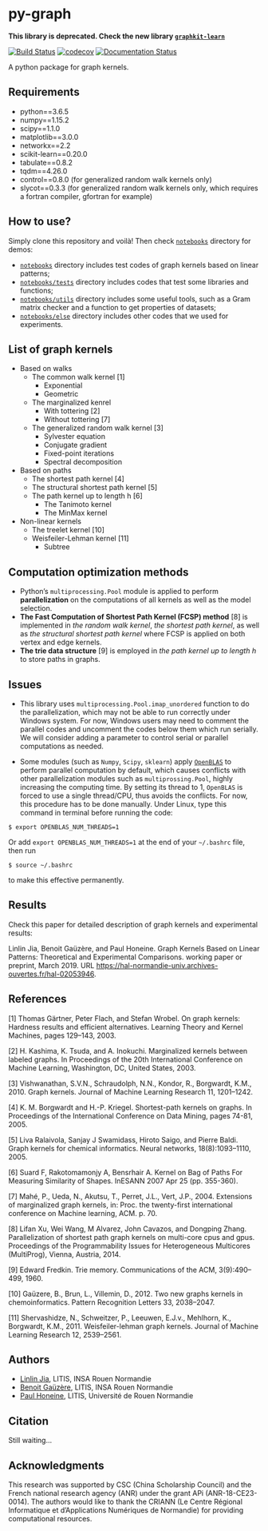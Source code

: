 # py-graph
**This library is deprecated. Check the new library [`graphkit-learn`](https://github.com/jajupmochi/graphkit-learn)**

[![Build Status](https://travis-ci.org/jajupmochi/py-graph.svg?branch=ljia)](https://travis-ci.org/jajupmochi/py-graph)
[![codecov](https://codecov.io/gh/jajupmochi/py-graph/branch/ljia/graph/badge.svg)](https://codecov.io/gh/jajupmochi/py-graph)
[![Documentation Status](https://readthedocs.org/projects/py-graph/badge/?version=ljia)](https://py-graph.readthedocs.io/en/ljia/?badge=ljia)

A python package for graph kernels.

## Requirements

* python==3.6.5
* numpy==1.15.2
* scipy==1.1.0
* matplotlib==3.0.0
* networkx==2.2
* scikit-learn==0.20.0
* tabulate==0.8.2
* tqdm==4.26.0
* control==0.8.0 (for generalized random walk kernels only)
* slycot==0.3.3 (for generalized random walk kernels only, which requires a fortran compiler, gfortran for example)

## How to use?

Simply clone this repository and voilà! Then check [`notebooks`](https://github.com/jajupmochi/py-graph/tree/ljia/notebooks) directory for demos:
* [`notebooks`](https://github.com/jajupmochi/py-graph/tree/ljia/notebooks) directory includes test codes of graph kernels based on linear patterns;
* [`notebooks/tests`](https://github.com/jajupmochi/py-graph/tree/ljia/notebooks/tests) directory includes codes that test some libraries and functions;
* [`notebooks/utils`](https://github.com/jajupmochi/py-graph/tree/ljia/notebooks/utils) directory includes some useful tools, such as a Gram matrix checker and a function to get properties of datasets;
* [`notebooks/else`](https://github.com/jajupmochi/py-graph/tree/ljia/notebooks/else) directory includes other codes that we used for experiments.

## List of graph kernels

* Based on walks
  * The common walk kernel [1]
    * Exponential
    * Geometric
  * The marginalized kenrel
    * With tottering [2]
    * Without tottering [7]
  * The generalized random walk kernel [3]
    * Sylvester equation
    * Conjugate gradient
    * Fixed-point iterations
    * Spectral decomposition
* Based on paths
  * The shortest path kernel [4]
  * The structural shortest path kernel [5]
  * The path kernel up to length h [6]
    * The Tanimoto kernel
    * The MinMax kernel
* Non-linear kernels
  * The treelet kernel [10]
  * Weisfeiler-Lehman kernel [11]
    * Subtree

## Computation optimization methods

* Python’s `multiprocessing.Pool` module is applied to perform **parallelization** on the computations of all kernels as well as the model selection.
* **The Fast Computation of Shortest Path Kernel (FCSP) method** [8] is implemented in *the random walk kernel*, *the shortest path kernel*, as well as *the structural shortest path kernel* where FCSP is applied on both vertex and edge kernels.
* **The trie data structure** [9] is employed in *the path kernel up to length h* to store paths in graphs.

## Issues

* This library uses `multiprocessing.Pool.imap_unordered` function to do the parallelization, which may not be able to run correctly under Windows system. For now, Windows users may need to comment the parallel codes and uncomment the codes below them which run serially. We will consider adding a parameter to control serial or parallel computations as needed.

* Some modules (such as `Numpy`, `Scipy`, `sklearn`) apply [`OpenBLAS`](https://www.openblas.net/) to perform parallel computation by default, which causes conflicts with other parallelization modules such as `multiprossing.Pool`, highly increasing the computing time. By setting its thread to 1, `OpenBLAS` is forced to use a single thread/CPU, thus avoids the conflicts. For now, this procedure has to be done manually. Under Linux, type this command in terminal before running the code:
```
$ export OPENBLAS_NUM_THREADS=1
```
Or add `export OPENBLAS_NUM_THREADS=1` at the end of your `~/.bashrc` file, then run
```
$ source ~/.bashrc
```
to make this effective permanently.

## Results

Check this paper for detailed description of graph kernels and experimental results:

Linlin Jia, Benoit Gaüzère, and Paul Honeine. Graph Kernels Based on Linear Patterns: Theoretical and Experimental Comparisons. working paper or preprint, March 2019. URL https://hal-normandie-univ.archives-ouvertes.fr/hal-02053946.

## References
[1] Thomas Gärtner, Peter Flach, and Stefan Wrobel. On graph kernels: Hardness results and efficient alternatives. Learning Theory and Kernel Machines, pages 129–143, 2003.

[2] H. Kashima, K. Tsuda, and A. Inokuchi. Marginalized kernels between labeled graphs. In Proceedings of the 20th International Conference on Machine Learning, Washington, DC, United States, 2003.

[3] Vishwanathan, S.V.N., Schraudolph, N.N., Kondor, R., Borgwardt, K.M., 2010. Graph kernels. Journal of Machine Learning Research 11, 1201–1242.

[4] K. M. Borgwardt and H.-P. Kriegel. Shortest-path kernels on graphs. In Proceedings of the International Conference on Data Mining, pages 74-81, 2005.

[5] Liva Ralaivola, Sanjay J Swamidass, Hiroto Saigo, and Pierre Baldi. Graph kernels for chemical informatics. Neural networks, 18(8):1093–1110, 2005.

[6] Suard F, Rakotomamonjy A, Bensrhair A. Kernel on Bag of Paths For Measuring Similarity of Shapes. InESANN 2007 Apr 25 (pp. 355-360).

[7] Mahé, P., Ueda, N., Akutsu, T., Perret, J.L., Vert, J.P., 2004. Extensions of marginalized graph kernels, in: Proc. the twenty-first international conference on Machine learning, ACM. p. 70.

[8] Lifan Xu, Wei Wang, M Alvarez, John Cavazos, and Dongping Zhang. Parallelization of shortest path graph kernels on multi-core cpus and gpus. Proceedings of the Programmability Issues for Heterogeneous Multicores (MultiProg), Vienna, Austria, 2014.

[9] Edward Fredkin. Trie memory. Communications of the ACM, 3(9):490–499, 1960.

[10] Gaüzere, B., Brun, L., Villemin, D., 2012. Two new graphs kernels in chemoinformatics. Pattern Recognition Letters 33, 2038–2047.

[11] Shervashidze, N., Schweitzer, P., Leeuwen, E.J.v., Mehlhorn, K., Borgwardt, K.M., 2011. Weisfeiler-lehman graph kernels. Journal of Machine Learning Research 12, 2539–2561.

## Authors

* [Linlin Jia](https://github.com/jajupmochi), LITIS, INSA Rouen Normandie
* [Benoit Gaüzère](http://pagesperso.litislab.fr/~bgauzere/#contact_en), LITIS, INSA Rouen Normandie
* [Paul Honeine](http://honeine.fr/paul/Welcome.html), LITIS, Université de Rouen Normandie

## Citation

Still waiting...

## Acknowledgments

This research was supported by CSC (China Scholarship Council) and the French national research agency (ANR) under the grant APi (ANR-18-CE23-0014). The authors would like to thank the CRIANN (Le Centre Régional Informatique et d’Applications Numériques de Normandie) for providing computational resources.
